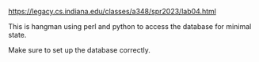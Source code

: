 https://legacy.cs.indiana.edu/classes/a348/spr2023/lab04.html

This is hangman using perl and python to access the database for minimal state.

Make sure to set up the database correctly.